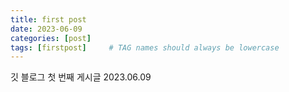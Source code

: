 ```yaml
---
title: first post
date: 2023-06-09
categories: [post]
tags: [firstpost]     # TAG names should always be lowercase
---
```


깃 블로그 첫 번째 게시글
2023.06.09


